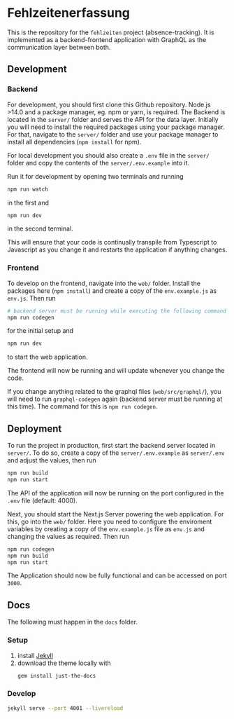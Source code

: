 # Fehlzeitenerfassung

This is the repository for the `fehlzeiten` project (absence-tracking). It is implemented as a backend-frontend application with GraphQL as the communication layer between both.

## Development

### Backend

For development, you should first clone this Github repository.
Node.js >14.0 and a package manager, eg. npm or yarn, is required.
The Backend is located in the `server/` folder and serves the API for the data layer.
Initially you will need to install the required packages using your package manager. For that, navigate to the `server/` folder and use your package manager to install all dependencies (`npm install` for npm).

For local development you should also create a `.env` file in the `server/` folder and copy the contents of the `server/.env.example` into it.

Run it for development by opening two terminals and running

```bash
npm run watch
```
in the first and

```bash
npm run dev
```
in the second terminal.

This will ensure that your code is continually transpile from Typescript to Javascript as you change it and restarts the application if anything changes.

### Frontend

To develop on the frontend, navigate into the `web/` folder. Install the packages here (`npm install`) and create a copy of the `env.example.js` as `env.js`.
Then run

```bash
# backend server must be running while executing the following command
npm run codegen
```

for the initial setup and

```bash
npm run dev
```

to start the web application.

The frontend will now be running and will update whenever you change the code.

If you change anything related to the graphql files (`web/src/graphql/`), you will need to run `graphql-codegen` again (backend server must be running at this time). The command for this is `npm run codegen`.

## Deployment

To run the project in production, first start the backend server located in `server/`. To do so, create a copy of the `server/.env.example` as `server/.env` and adjust the values, then run

```bash
npm run build
npm run start
```

The API of the application will now be running on the port configured in the `.env` file (default: 4000).

Next, you should start the Next.js Server powering the web application. For this, go into the `web/` folder.
Here you need to configure the enviroment variables by creating a copy of the `env.example.js` file as `env.js` and changing the values as required.
Then run

```bash
npm run codegen
npm run build
npm run start
```

The Application should now be fully functional and can be accessed on port `3000`.

## Docs

The following must happen in the `docs` folder.

### Setup

1. install [Jekyll](https://jekyllrb.com/docs/installation/)
2. download the theme locally with
    ```bash
    gem install just-the-docs
    ```

### Develop

```bash
jekyll serve --port 4001 --livereload
```

